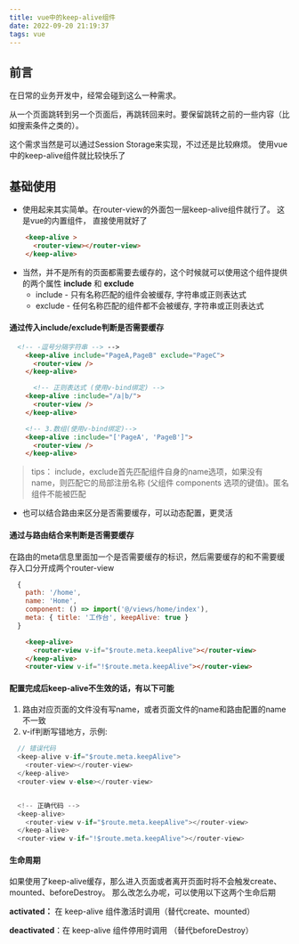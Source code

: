```yaml
---
title: vue中的keep-alive组件
date: 2022-09-20 21:19:37
tags: vue
---
```



## 前言

在日常的业务开发中，经常会碰到这么一种需求。

从一个页面跳转到另一个页面后，再跳转回来时。要保留跳转之前的一些内容（比如搜索条件之类的）。

这个需求当然是可以通过Session Storage来实现，不过还是比较麻烦。 使用vue中的keep-alive组件就比较快乐了


## 基础使用

- 使用起来其实简单。在router-view的外面包一层keep-alive组件就行了。 这是vue的内置组件， 直接使用就好了

```html
    <keep-alive >
      <router-view></router-view>
    </keep-alive>
```

- 当然，并不是所有的页面都需要去缓存的，这个时候就可以使用这个组件提供的两个属性 **include** 和 **exclude** 
  - include - 只有名称匹配的组件会被缓存, 字符串或正则表达式
  - exclude - 任何名称匹配的组件都不会被缓存, 字符串或正则表达式

#### 通过传入include/exclude判断是否需要缓存

```html
  <!-- -逗号分隔字符串 --> -->
    <keep-alive include="PageA,PageB" exclude="PageC">
      <router-view />
    </keep-alive>

      <!-- 正则表达式 (使用v-bind绑定) -->
    <keep-alive :include="/a|b/">
      <router-view />
    </keep-alive>

    <!-- 3.数组(使用v-bind绑定)-->
    <keep-alive :include="['PageA', 'PageB']">
      <router-view />
    </keep-alive>
```


 > tips： include，exclude首先匹配组件自身的name选项，如果没有name，则匹配它的局部注册名称 (父组件 components 选项的键值)。匿名组件不能被匹配


- 也可以结合路由来区分是否需要缓存，可以动态配置，更灵活
  
#### 通过与路由结合来判断是否需要缓存

在路由的meta信息里面加一个是否需要缓存的标识，然后需要缓存的和不需要缓存入口分开成两个router-view

```js
  {
    path: '/home',
    name: 'Home',
    component: () => import('@/views/home/index'),
    meta: { title: '工作台', keepAlive: true }
  }
```

``` html
    <keep-alive>
      <router-view v-if="$route.meta.keepAlive"></router-view>
    </keep-alive>
    <router-view v-if="!$route.meta.keepAlive"></router-view>
```

#### 配置完成后keep-alive不生效的话，有以下可能

1. 路由对应页面的文件没有写name，或者页面文件的name和路由配置的name不一致
2. v-if判断写错地方，示例:
  ```js
    // 错误代码
    <keep-alive v-if="$route.meta.keepAlive">
      <router-view></router-view>
    </keep-alive>
    <router-view v-else></router-view>


    <!-- 正确代码 -->
    <keep-alive>
      <router-view v-if="$route.meta.keepAlive"></router-view>
    </keep-alive>
    <router-view v-if="!$route.meta.keepAlive"></router-view>
  ```


#### 生命周期

如果使用了keep-alive缓存，那么进入页面或者离开页面时将不会触发create、mounted、beforeDestroy。 那么改怎么办呢，可以使用以下这两个生命后期

**activated：** 在 keep-alive 组件激活时调用（替代create、mounted）

**deactivated**：在 keep-alive 组件停用时调用 （替代beforeDestroy）
